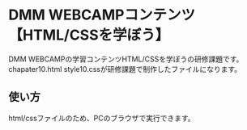 # DMM WEBCAMPコンテンツ【HTML/CSSを学ぼう】
DMM WEBCAMPの学習コンテンツHTML/CSSを学ぼうの研修課題です。
chapater10.html style10.cssが研修課題で制作したファイルになります。
## 使い方
html/cssファイルのため、PCのブラウザで実行できます。

